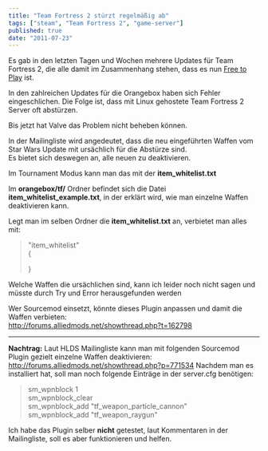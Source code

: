 ```yaml
---
title: "Team Fortress 2 stürzt regelmäßig ab"
tags: ["steam", "Team Fortress 2", "game-server"]
published: true
date: "2011-07-23"
---
```


Es gab in den letzten Tagen und Wochen mehrere Updates für Team Fortress 2, die alle damit im Zusammenhang stehen, dass es nun [Free to Play](/team-fortress-2-kostenlos/) ist.

In den zahlreichen Updates für die Orangebox haben sich Fehler eingeschlichen. Die Folge ist, dass mit Linux gehostete Team Fortress 2 Server oft abstürzen.

Bis jetzt hat Valve das Problem nicht beheben können.

In der Mailingliste wird angedeutet, dass die neu eingeführten Waffen vom Star Wars Update mit ursächlich für die Abstürze sind.  
Es bietet sich deswegen an, alle neuen zu deaktivieren.

Im Tournament Modus kann man das mit der **item_whitelist.txt**

Im **orangebox/tf/** Ordner befindet sich die Datei **item_whitelist_example.txt**, in der erklärt wird, wie man einzelne Waffen deaktivieren kann.

Legt man im selben Ordner die **item_whitelist.txt** an, verbietet man alles mit:

> "item_whitelist"  
> {
> 
> }

Welche Waffen die ursächlichen sind, kann ich leider noch nicht sagen und müsste durch Try und Error herausgefunden werden

Wer Sourcemod einsetzt, könnte dieses Plugin anpassen und damit die Waffen verbieten:  
http://forums.alliedmods.net/showthread.php?t=162798

---
**Nachtrag:**
Laut HLDS Mailingliste kann man mit folgenden Sourcemod Plugin gezielt einzelne Waffen deaktivieren:  
http://forums.alliedmods.net/showthread.php?p=771534
Nachdem man es installiert hat, soll man noch folgende Einträge in der server.cfg benötigen:

> sm_wpnblock 1  
> sm_wpnblock_clear  
> sm_wpnblock_add "tf_weapon_particle_cannon"  
> sm_wpnblock_add "tf_weapon_raygun"

Ich habe das Plugin selber **nicht** getestet, laut Kommentaren in der Mailingliste, soll es aber funktionieren und helfen.

